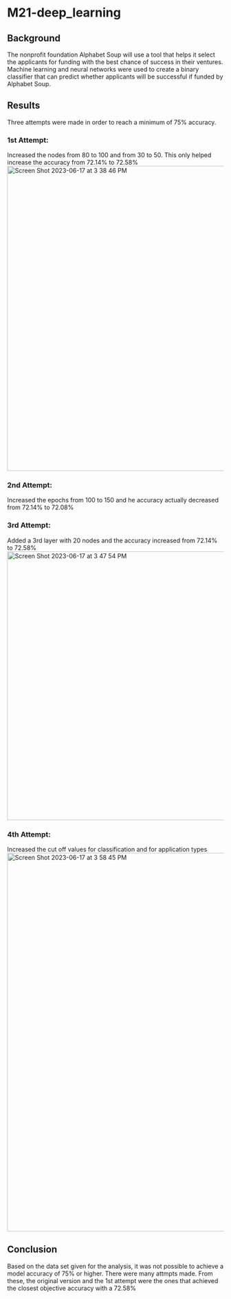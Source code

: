# M21-deep_learning

## Background
The nonprofit foundation Alphabet Soup will use a tool that helps it select the applicants for funding with the best chance of success in their ventures. Machine learning and neural networks were used to create a binary classifier that can predict whether applicants will be successful if funded by Alphabet Soup.

## Results
Three attempts were made in order to reach a minimum of 75% accuracy. 

### 1st Attempt:
Increased the nodes from 80 to 100 and from 30 to 50. This only helped increase the accuracy from 72.14% to 72.58%
<img width="708" alt="Screen Shot 2023-06-17 at 3 38 46 PM" src="https://github.com/paoaleman19/M21-deep_learning/assets/120693588/7997e5ab-863c-46e0-9e1f-c8161fe7f67d">

### 2nd Attempt:
Increased the epochs from 100 to 150 and he accuracy actually decreased from 72.14% to 72.08%

### 3rd Attempt:
Added a 3rd layer with 20 nodes and the accuracy increased from 72.14% to 72.58%
<img width="624" alt="Screen Shot 2023-06-17 at 3 47 54 PM" src="https://github.com/paoaleman19/M21-deep_learning/assets/120693588/9b32004c-88e3-4168-8c11-e679b43c9993">

### 4th Attempt:
Increased the cut off values for classification and for application types
<img width="879" alt="Screen Shot 2023-06-17 at 3 58 45 PM" src="https://github.com/paoaleman19/M21-deep_learning/assets/120693588/73f66e56-f0a8-4df5-b6e6-faec9287fa6b">

## Conclusion
Based on the data set given for the analysis, it was not possible to achieve a model accuracy of 75% or higher. There were many attmpts made. From these, the original version and the 1st attempt were the ones that achieved the closest objective accuracy with a 72.58%
